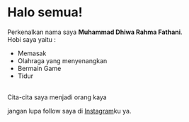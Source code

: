 # Halo semua! 

Perkenalkan nama saya **Muhammad Dhiwa Rahma Fathani**.<br>
Hobi saya yaitu : 
* Memasak
* Olahraga yang menyenangkan
* Bermain Game
* Tidur
<br>
Cita-cita saya menjadi orang kaya<br>

jangan lupa follow saya di [Instagram](https://www.instagram.com/mhmmd_dhiwa/)ku ya.
